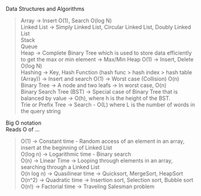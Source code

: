 Data Structures and Algorithms
> Array -> Insert O(1), Search O(log N)  
> Linked List -> Simply Linked List, Circular Linked List, Doubly Linked List  
> Stack  
> Queue  
> Heap -> Complete Binary Tree which is used to store data efficiently to get the max or min element -> Max/Min Heap O(1) -> Insert, Delete O(log N)  
> Hashing -> Key, Hash Function (hash func > hash index > hash table (Array)) -> Insert and search O(1) -> Worst case (Collision) O(n)  
> Binary Tree -> A node and two leafs -> In worst case, O(n)  
> Binary Search Tree (BST) -> Special case of Binary Tree that is balanced by value -> O(h), where h is the height of the BST.  
> Trie or Prefix Tree -> Search - O(L) where L is the number of words in the query string  


Big O notation  
Reads O of ...  
> O(1) -> Constant time - Random access of an element in an array, insert at the beginning of Linked List  
> O(log n) -> Logarithmic time - Binary search  
> O(n) -> Linear Time -> Looping through elements in an array, searching through a Linked List  
> O(n log n) -> Quasilinear time -> Quicksort, MergeSort, HeapSort  
> O(n^2) -> Quadratic time -> Insertion sort, Selection sort, Bubble sort  
> O(n!) -> Factorial time -> Traveling Salesman problem  